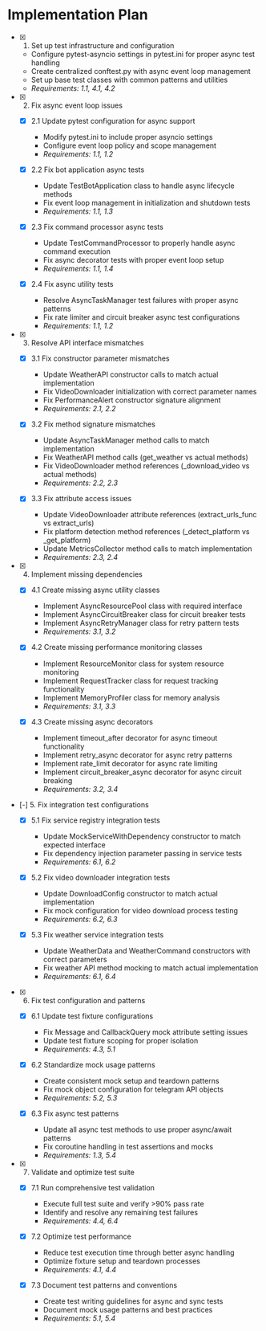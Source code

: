 # Implementation Plan

- [x] 1. Set up test infrastructure and configuration
  - Configure pytest-asyncio settings in pytest.ini for proper async test handling
  - Create centralized conftest.py with async event loop management
  - Set up base test classes with common patterns and utilities
  - _Requirements: 1.1, 4.1, 4.2_

- [x] 2. Fix async event loop issues
  - [x] 2.1 Update pytest configuration for async support
    - Modify pytest.ini to include proper asyncio settings
    - Configure event loop policy and scope management
    - _Requirements: 1.1, 1.2_

  - [x] 2.2 Fix bot application async tests
    - Update TestBotApplication class to handle async lifecycle methods
    - Fix event loop management in initialization and shutdown tests
    - _Requirements: 1.1, 1.3_

  - [x] 2.3 Fix command processor async tests  
    - Update TestCommandProcessor to properly handle async command execution
    - Fix async decorator tests with proper event loop setup
    - _Requirements: 1.1, 1.4_

  - [x] 2.4 Fix async utility tests
    - Resolve AsyncTaskManager test failures with proper async patterns
    - Fix rate limiter and circuit breaker async test configurations
    - _Requirements: 1.1, 1.2_

- [x] 3. Resolve API interface mismatches
  - [x] 3.1 Fix constructor parameter mismatches
    - Update WeatherAPI constructor calls to match actual implementation
    - Fix VideoDownloader initialization with correct parameter names
    - Fix PerformanceAlert constructor signature alignment
    - _Requirements: 2.1, 2.2_

  - [x] 3.2 Fix method signature mismatches
    - Update AsyncTaskManager method calls to match implementation
    - Fix WeatherAPI method calls (get_weather vs actual methods)
    - Fix VideoDownloader method references (_download_video vs actual methods)
    - _Requirements: 2.2, 2.3_

  - [x] 3.3 Fix attribute access issues
    - Update VideoDownloader attribute references (extract_urls_func vs extract_urls)
    - Fix platform detection method references (_detect_platform vs _get_platform)
    - Update MetricsCollector method calls to match implementation
    - _Requirements: 2.3, 2.4_

- [x] 4. Implement missing dependencies
  - [x] 4.1 Create missing async utility classes
    - Implement AsyncResourcePool class with required interface
    - Implement AsyncCircuitBreaker class for circuit breaker tests
    - Implement AsyncRetryManager class for retry pattern tests
    - _Requirements: 3.1, 3.2_

  - [x] 4.2 Create missing performance monitoring classes
    - Implement ResourceMonitor class for system resource monitoring
    - Implement RequestTracker class for request tracking functionality
    - Implement MemoryProfiler class for memory analysis
    - _Requirements: 3.1, 3.3_

  - [x] 4.3 Create missing async decorators
    - Implement timeout_after decorator for async timeout functionality
    - Implement retry_async decorator for async retry patterns
    - Implement rate_limit decorator for async rate limiting
    - Implement circuit_breaker_async decorator for async circuit breaking
    - _Requirements: 3.2, 3.4_

- [-] 5. Fix integration test configurations
  - [x] 5.1 Fix service registry integration tests
    - Update MockServiceWithDependency constructor to match expected interface
    - Fix dependency injection parameter passing in service tests
    - _Requirements: 6.1, 6.2_

  - [x] 5.2 Fix video downloader integration tests
    - Update DownloadConfig constructor to match actual implementation
    - Fix mock configuration for video download process testing
    - _Requirements: 6.2, 6.3_

  - [x] 5.3 Fix weather service integration tests
    - Update WeatherData and WeatherCommand constructors with correct parameters
    - Fix weather API method mocking to match actual implementation
    - _Requirements: 6.1, 6.4_

- [x] 6. Fix test configuration and patterns
  - [x] 6.1 Update test fixture configurations
    - Fix Message and CallbackQuery mock attribute setting issues
    - Update test fixture scoping for proper isolation
    - _Requirements: 4.3, 5.1_

  - [x] 6.2 Standardize mock usage patterns
    - Create consistent mock setup and teardown patterns
    - Fix mock object configuration for telegram API objects
    - _Requirements: 5.2, 5.3_

  - [x] 6.3 Fix async test patterns
    - Update all async test methods to use proper async/await patterns
    - Fix coroutine handling in test assertions and mocks
    - _Requirements: 1.3, 5.4_

- [x] 7. Validate and optimize test suite
  - [x] 7.1 Run comprehensive test validation
    - Execute full test suite and verify >90% pass rate
    - Identify and resolve any remaining test failures
    - _Requirements: 4.4, 6.4_

  - [x] 7.2 Optimize test performance
    - Reduce test execution time through better async handling
    - Optimize fixture setup and teardown processes
    - _Requirements: 4.1, 4.4_

  - [x] 7.3 Document test patterns and conventions
    - Create test writing guidelines for async and sync tests
    - Document mock usage patterns and best practices
    - _Requirements: 5.1, 5.4_